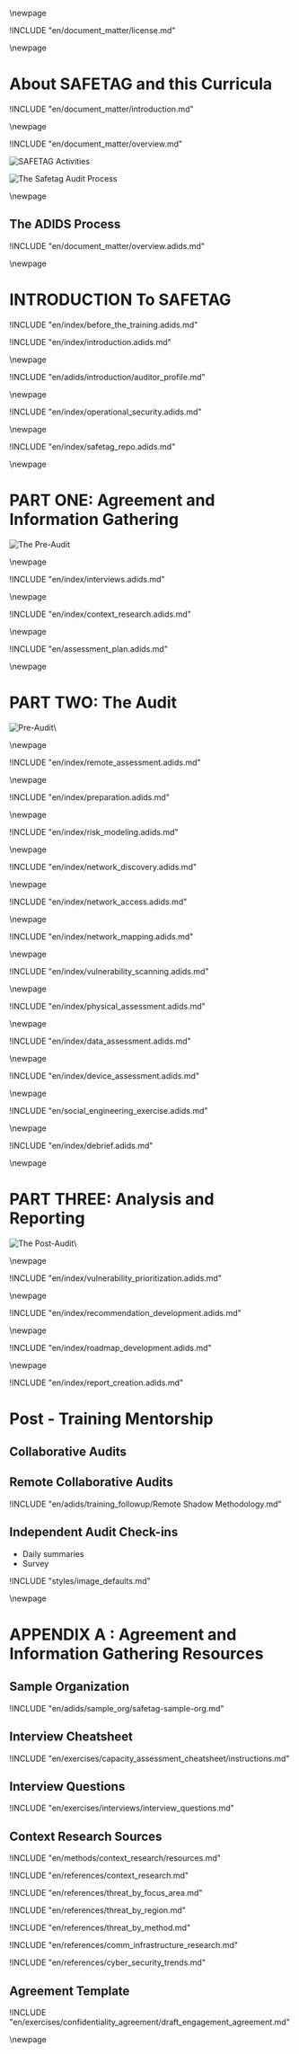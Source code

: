 
\newpage

<!-- License -->

!INCLUDE "en/document_matter/license.md"

\newpage

<!-- Introduction -->

# About SAFETAG and this Curricula

!INCLUDE "en/document_matter/introduction.md"

\newpage

<!-- Overview -->

!INCLUDE "en/document_matter/overview.md"

![SAFETAG Activities](en/images/activities_flow.svg)

![The Safetag Audit Process](en/images/expertiese_vertical.svg)

\newpage

## The ADIDS Process
!INCLUDE "en/document_matter/overview.adids.md"

\newpage

# INTRODUCTION To SAFETAG

<!-- Overview -->

!INCLUDE "en/index/before_the_training.adids.md"

!INCLUDE "en/index/introduction.adids.md"

\newpage

<!-- SAFETAG Auditor Profile -->

!INCLUDE "en/adids/introduction/auditor_profile.md"

\newpage

<!-- Operational Security -->

!INCLUDE "en/index/operational_security.adids.md"

\newpage

<!-- The SAFETAG Repository -->

!INCLUDE "en/index/safetag_repo.adids.md"

\newpage


# PART ONE: Agreement and Information Gathering

![The Pre-Audit](en/images/pre_audit_expertiese.svg)


\newpage
<!-- Interviews -->
<!-- Capacity Assessment -->

!INCLUDE "en/index/interviews.adids.md"

\newpage
<!-- Contextual Research -->

!INCLUDE "en/index/context_research.adids.md"

\newpage
<!-- Assessment Plan Development -->

!INCLUDE "en/assessment_plan.adids.md"

\newpage

# PART TWO: The Audit

![Pre-Audit](en/images/audit_expertiese.svg)\

\newpage
<!-- Remote Assessment -->

!INCLUDE "en/index/remote_assessment.adids.md"

\newpage
<!-- Audit Preparation  -->

!INCLUDE "en/index/preparation.adids.md"

\newpage
<!-- Risk Modeling -->

!INCLUDE "en/index/risk_modeling.adids.md"

\newpage
<!-- Network Discovery -->

!INCLUDE "en/index/network_discovery.adids.md"

\newpage
<!-- Network Access -->

!INCLUDE "en/index/network_access.adids.md"

\newpage
<!-- Network Mapping -->

!INCLUDE "en/index/network_mapping.adids.md"

\newpage

<!-- Vulnerability Scanning -->

!INCLUDE "en/index/vulnerability_scanning.adids.md"

\newpage

<!-- Physical -->

!INCLUDE "en/index/physical_assessment.adids.md"

\newpage
<!-- Data Assessment -->

!INCLUDE "en/index/data_assessment.adids.md"

\newpage
<!-- Device Assessment -->

!INCLUDE "en/index/device_assessment.adids.md"

\newpage
<!-- Social Engineering Exercise -->

!INCLUDE "en/social_engineering_exercise.adids.md"

\newpage
<!-- Debrief -->

!INCLUDE "en/index/debrief.adids.md"

\newpage

# PART THREE: Analysis and Reporting

![The Post-Audit](en/images/post_audit_expertiese.svg)\

\newpage
<!-- Vulnerability Prioritization -->

!INCLUDE "en/index/vulnerability_prioritization.adids.md"

\newpage
<!-- Recommendation Development -->

!INCLUDE "en/index/recommendation_development.adids.md"

<!-- \newpage Resource Identification (included in recommendations for ADIDS)  !INCLUDE "en/resource_identification.adids.md" -->

\newpage
<!-- Roadmap Development -->

!INCLUDE "en/index/roadmap_development.adids.md"

\newpage
<!-- Report Creation -->

!INCLUDE "en/index/report_creation.adids.md"

<!-- \newpage Follow Up (Included in reporting for ADIDS) !INCLUDE "en/follow_up.adids.md" \newpage -->

# Post - Training Mentorship

## Collaborative Audits

## Remote Collaborative Audits

!INCLUDE "en/adids/training_followup/Remote Shadow Methodology.md"

## Independent Audit Check-ins 

* Daily summaries
* Survey


<!-- Load Default Images -->
!INCLUDE "styles/image_defaults.md"


<!-- Load Footnotes 
Footnotes

!INCLUDE "en/references/footnotes.md"
-->
\newpage
<!-- APPENDIX A - Sample Org-->

# APPENDIX A : Agreement and Information Gathering Resources

## Sample Organization

!INCLUDE "en/adids/sample_org/safetag-sample-org.md"

## Interview Cheatsheet

!INCLUDE "en/exercises/capacity_assessment_cheatsheet/instructions.md"

## Interview Questions

!INCLUDE "en/exercises/interviews/interview_questions.md"

## Context Research Sources

!INCLUDE "en/methods/context_research/resources.md"

!INCLUDE "en/references/context_research.md"

!INCLUDE "en/references/threat_by_focus_area.md"

!INCLUDE "en/references/threat_by_region.md"

!INCLUDE "en/references/threat_by_method.md"

!INCLUDE "en/references/comm_infrastructure_research.md"

!INCLUDE "en/references/cyber_security_trends.md"


## Agreement Template

!INCLUDE "en/exercises/confidentiality_agreement/draft_engagement_agreement.md"

\newpage
